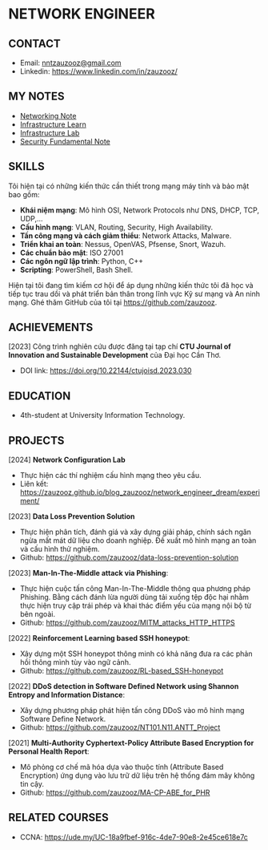 # NETWORK ENGINEER

## CONTACT

- Email: <nntzauzooz@gmail.com>
- Linkedin: <https://www.linkedin.com/in/zauzooz/>

## MY NOTES

- [Networking Note](./network_engineer_dream/index.md)
- [Infrastructure Learn](./infras/index.md)
- [Infrastructure Lab](./lab/index.md)
- [Security Fundamental Note](/security_fundamental/index.md)

## SKILLS

Tôi hiện tại có những kiến thức cần thiết trong mạng máy tính và bảo mật bao gồm:

- **Khái niệm mạng**: Mô hình OSI, Network Protocols như DNS, DHCP, TCP, UDP,...
- **Cấu hình mạng**: VLAN, Routing, Security, High Availability.
- **Tấn công mạng và cách giảm thiểu**: Network Attacks, Malware.
- **Triển khai an toàn**: Nessus, OpenVAS, Pfsense, Snort, Wazuh.
- **Các chuẩn bảo mật**: ISO 27001
- **Các ngôn ngữ lập trình**: Python, C++
- **Scripting**: PowerShell, Bash Shell.

Hiện tại tôi đang tìm kiếm cơ hội để áp dụng những kiến thức tôi đã học và tiếp tục trau dồi và phát triển bản thân trong lĩnh vực Kỹ sư mạng và An ninh mạng. Ghé thăm GitHub của tôi tại <https://github.com/zauzooz>.

## ACHIEVEMENTS

[2023] Công trình nghiên cứu được đăng tại tạp chí **CTU Journal of Innovation and Sustainable Development** của Đại học Cần Thơ.

- DOI link: <https://doi.org/10.22144/ctujoisd.2023.030>

## EDUCATION

- 4th-student at University Information Technology.

## PROJECTS

[2024] **Network Configuration Lab**

- Thực hiện các thí nghiệm cấu hình mạng theo yêu cầu.
- Liên kết: <https://zauzooz.github.io/blog_zauzooz/network_engineer_dream/experiment/>

[2023] **Data Loss Prevention Solution**

- Thực hiện phân tích, đánh giá và xây dựng giải pháp, chính sách ngăn ngừa mất mát dữ liệu cho doanh nghiệp. Đề xuất mô hình mạng an toàn và cấu hình thử nghiệm.
- Github: <https://github.com/zauzooz/data-loss-prevention-solution>

[2023] **Man-In-The-Middle attack via Phishing**:

- Thực hiện cuộc tấn công Man-In-The-Middle thông qua phương pháp Phishing. Bằng cách đánh lừa người dùng tải xuống tệp độc hại nhằm thực hiện truy cập trái phép và khai thác điểm yếu của mạng nội bộ từ bên ngoài.
- Github: <https://github.com/zauzooz/MITM_attacks_HTTP_HTTPS>

[2022] **Reinforcement Learning based SSH honeypot**:

- Xây dựng một SSH honeypot thông minh có khả năng đưa ra các phản hồi thông mình tùy vào ngữ cảnh.
- Github: <https://github.com/zauzooz/RL-based_SSH-honeypot>

[2022] **DDoS detection in Software Defined Network using Shannon Entropy and Information Distance**:

- Xây dựng phương pháp phát hiện tấn công DDoS vào mô hình mạng Software Define Network.
- Github: <https://github.com/zauzooz/NT101.N11.ANTT_Project>

[2021] **Multi-Authority Cyphertext-Policy Attribute Based Encryption for Personal Health Report**:

- Mô phỏng cơ chế mã hóa dựa vào thuộc tính (Attribute Based Encryption) ứng dụng vào lưu trữ dữ liệu trên hệ thống đám mây không tin cậy.
- Github: <https://github.com/zauzooz/MA-CP-ABE_for_PHR>

## RELATED COURSES

- CCNA: <https://ude.my/UC-18a9fbef-916c-4de7-90e8-2e45ce618e7c>
